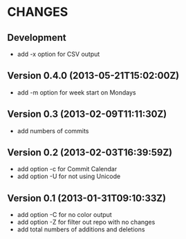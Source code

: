 CHANGES
=======

## Development

 * add -x option for CSV output

## Version 0.4.0 (2013-05-21T15:02:00Z)

 * add -m option for week start on Mondays

## Version 0.3 (2013-02-09T11:11:30Z)

 * add numbers of commits

## Version 0.2 (2013-02-03T16:39:59Z)

 * add option -c for Commit Calendar
 * add option -U for not using Unicode

## Version 0.1 (2013-01-31T09:10:33Z)

 * add option -C for no color output
 * add option -Z for filter out repo with no changes
 * add total numbers of additions and deletions
